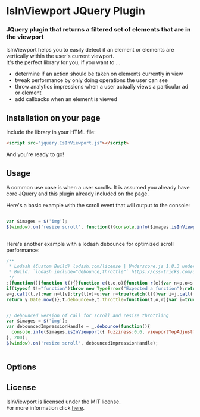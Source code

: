 # IsInViewport JQuery Plugin
### JQuery plugin that returns a filtered set of elements that are in the viewport
IsInViewport helps you to easily detect if an element or elements are vertically within the user's current viewport.  
It's the perfect library for you, if you want to ...

* determine if an action should be taken on elements currently in view
* tweak performance by only doing operations the user can see
* throw analytics impressions when a user actually views a particular ad or element
* add callbacks when an element is viewed

## Installation on your page

Include the library in your HTML file:

```html
<script src="jquery.IsInViewport.js"></script>
```
And you're ready to go!  

## Usage

A common use case is when a user scrolls. It is assumed you already have core JQuery and this plugin already included on the page.

Here's a basic example with the scroll event that will output to the console:

```javascript

var $images = $('img');
$(window).on('resize scroll', function(){console.info($images.isInViewport())});
        
```

Here's another example with a lodash debounce for optimized scroll performance:

```javascript
/**
 * Lodash (Custom Build) lodash.com/license | Underscore.js 1.8.3 underscorejs.org/LICENSE
 * Build: `lodash include="debounce,throttle"` https://css-tricks.com/debouncing-throttling-explained-examples/
 */
;(function(){function t(){}function e(t,e,o){function r(e){var n=p,o=s;return p=s=u,g=e,y=t.apply(o,n)}function f(t){var n=t-m;return t-=g,m===u||n>=e||0>n||v&&t>=b}function a(){var t=h();if(f(t))return c(t);var n,o=setTimeout;n=t-g,t=e-(t-m),n=v?O(t,b-n):t,d=o(a,n)}function c(t){return d=u,T&&p?r(t):(p=s=u,y)}function l(){var t=h(),n=f(t);if(p=arguments,s=this,m=t,n){if(d===u)return g=t=m,d=setTimeout(a,e),j?r(t):y;if(v)return d=setTimeout(a,e),r(m)}return d===u&&(d=setTimeout(a,e)),y}var p,s,b,y,d,m,g=0,j=false,v=false,T=true;
if(typeof t!="function")throw new TypeError("Expected a function");return e=i(e)||0,n(o)&&(j=!!o.leading,b=(v="maxWait"in o)?x(i(o.maxWait)||0,e):b,T="trailing"in o?!!o.trailing:T),l.cancel=function(){d!==u&&clearTimeout(d),g=0,p=m=s=d=u},l.flush=function(){return d===u?y:c(h())},l}function n(t){var e=typeof t;return null!=t&&("object"==e||"function"==e)}function o(t){return null!=t&&typeof t=="object"}function r(t){var e;if(!(e=typeof t=="symbol")&&(e=o(t))){if(null==t)t=t===u?"[object Undefined]":"[object Null]";else if(v&&v in Object(t)){
e=g.call(t,v);var n=t[v];try{t[v]=u;var r=true}catch(t){}var i=j.call(t);r&&(e?t[v]=n:delete t[v]),t=i}else t=j.call(t);e="[object Symbol]"==t}return e}function i(t){if(typeof t=="number")return t;if(r(t))return f;if(n(t)&&(t=typeof t.valueOf=="function"?t.valueOf():t,t=n(t)?t+"":t),typeof t!="string")return 0===t?t:+t;t=t.replace(a,"");var e=l.test(t);return e||p.test(t)?s(t.slice(2),e?2:8):c.test(t)?f:+t}var u,f=NaN,a=/^\s+|\s+$/g,c=/^[-+]0x[0-9a-f]+$/i,l=/^0b[01]+$/i,p=/^0o[0-7]+$/i,s=parseInt,b=typeof self=="object"&&self&&self.Object===Object&&self,y=typeof global=="object"&&global&&global.Object===Object&&global||b||Function("return this")(),d=(b=typeof exports=="object"&&exports&&!exports.nodeType&&exports)&&typeof module=="object"&&module&&!module.nodeType&&module,m=Object.prototype,g=m.hasOwnProperty,j=m.toString,v=(m=y.Symbol)?m.toStringTag:u,x=Math.max,O=Math.min,h=function(){
return y.Date.now()};t.debounce=e,t.throttle=function(t,o,r){var i=true,u=true;if(typeof t!="function")throw new TypeError("Expected a function");return n(r)&&(i="leading"in r?!!r.leading:i,u="trailing"in r?!!r.trailing:u),e(t,o,{leading:i,maxWait:o,trailing:u})},t.isObject=n,t.isObjectLike=o,t.isSymbol=r,t.now=h,t.toNumber=i,t.VERSION="4.17.5",typeof define=="function"&&typeof define.amd=="object"&&define.amd?(y._=t, define(function(){return t})):d?((d.exports=t)._=t,b._=t):y._=t}).call(this);


// debounced version of call for scroll and resize throttling
var $images = $('img');
var debouncedImpressionHandle = _.debounce(function(){
  console.info($images.isInViewport({ fuzziness:0.6, viewportTopAdjustment:90 }));
}, 200);
$(window).on('resize scroll', debouncedImpressionHandle);
        
```


## Options



## License

IsInViewport is licensed under the MIT license.  
For more information click [here](https://github.com/davidgailey/is-in-viewport-jquery-plugin/blob/master/LICENSE).
